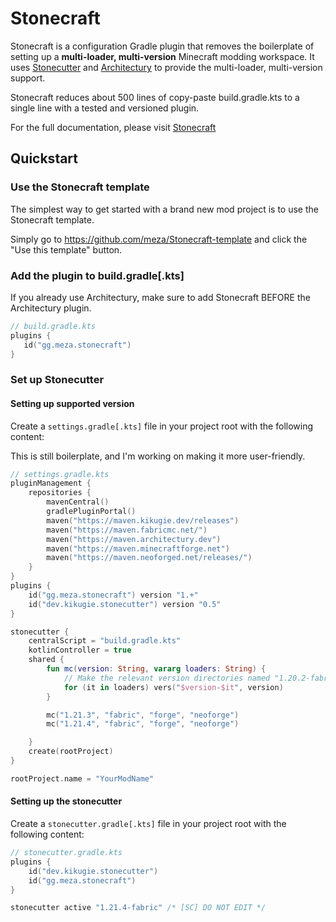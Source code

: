 # Stonecraft

Stonecraft is a configuration Gradle plugin that removes the boilerplate of setting up a **multi-loader, multi-version** Minecraft modding workspace.
It uses [Stonecutter][stonecutter] and [Architectury][architectury] to provide the multi-loader, multi-version support.

Stonecraft reduces about 500 lines of copy-paste build.gradle.kts to a single line with a tested and versioned plugin.

For the full documentation, please visit [Stonecraft](https://stonecraft.meza.gg)

## Quickstart

### Use the Stonecraft template

The simplest way to get started with a brand new mod project is to use the Stonecraft template.

Simply go to https://github.com/meza/Stonecraft-template and click the "Use this template" button.

### Add the plugin to build.gradle[.kts]

If you already use Architectury, make sure to add Stonecraft BEFORE the Architectury plugin.

```kotlin
// build.gradle.kts
plugins {
   id("gg.meza.stonecraft") 
}
```

### Set up Stonecutter

#### Setting up supported version

Create a `settings.gradle[.kts]` file in your project root with the following content:

This is still boilerplate, and I'm working on making it more user-friendly.

```kotlin
// settings.gradle.kts
pluginManagement {
    repositories {
        mavenCentral()
        gradlePluginPortal()
        maven("https://maven.kikugie.dev/releases")
        maven("https://maven.fabricmc.net/")
        maven("https://maven.architectury.dev")
        maven("https://maven.minecraftforge.net")
        maven("https://maven.neoforged.net/releases/")
    }
}
plugins {
    id("gg.meza.stonecraft") version "1.+"
    id("dev.kikugie.stonecutter") version "0.5"
}

stonecutter {
    centralScript = "build.gradle.kts"
    kotlinController = true
    shared {
        fun mc(version: String, vararg loaders: String) {
            // Make the relevant version directories named "1.20.2-fabric", "1.20.2-forge", etc.
            for (it in loaders) vers("$version-$it", version)
        }

        mc("1.21.3", "fabric", "forge", "neoforge")
        mc("1.21.4", "fabric", "forge", "neoforge")

    }
    create(rootProject)
}

rootProject.name = "YourModName"

```

#### Setting up the stonecutter

Create a `stonecutter.gradle[.kts]` file in your project root with the following content:

```kotlin
// stonecutter.gradle.kts
plugins {
    id("dev.kikugie.stonecutter")
    id("gg.meza.stonecraft")
}

stonecutter active "1.21.4-fabric" /* [SC] DO NOT EDIT */
```

[stonecutter]: https://stonecutter.kikugie.dev/
[architectury]: https://docs.architectury.dev/
[github]: https://github.com/meza/Stonecraft
